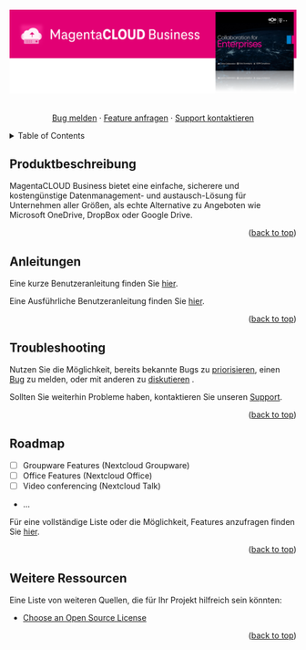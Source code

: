 <!-- Improved compatibility of back to top link: See: https://github.com/othneildrew/Best-README-Template/pull/73 -->
<a name="readme-top"></a>
<!--
*** Thanks for checking out the Best-README-Template. If you have a suggestion
*** that would make this better, please fork the repo and create a pull request
*** or simply open an issue with the tag "enhancement".
*** Don't forget to give the project a star!
*** Thanks again! Now go create something AMAZING! :D
-->

<!-- PROJECT LOGO -->
<br />
<div align="center">
  <a href="https://github.com/othneildrew/Best-README-Template">
    <img src="https://github.com/telekom/magentacloud-business/blob/main/MCB-ReadmeHead2.png" alt="Logo">
  </a>
  
  <p align="center">
    <br />
    <a href="https://github.com/telekom/magentacloud-business/issues/new?assignees=&labels=&template=bug_report.md&title=">Bug melden</a>
    ·
    <a href="https://github.com/telekom/magentacloud-business/issues/new?assignees=&labels=&template=feature_request.md&title=">Feature anfragen</a>
    ·
    <a href="https://github.com/telekom/magentacloud-business/issues">Support kontaktieren</a>
  </p>
</div>



<!-- TABLE OF CONTENTS -->
<details>
  <summary>Table of Contents</summary>
  <ol>
    <li>
      <a href="#about-the-project">About The Project</a>
      <ul>
        <li><a href="#built-with">Built With</a></li>
      </ul>
    </li>
    <li>
      <a href="#getting-started">Getting Started</a>
      <ul>
        <li><a href="#prerequisites">Prerequisites</a></li>
        <li><a href="#installation">Installation</a></li>
      </ul>
    </li>
    <li><a href="#usage">Usage</a></li>
    <li><a href="#roadmap">Roadmap</a></li>
    <li><a href="#contributing">Contributing</a></li>
    <li><a href="#license">License</a></li>
    <li><a href="#contact">Contact</a></li>
    <li><a href="#acknowledgments">Acknowledgments</a></li>
  </ol>
</details>



<!-- ABOUT THE PROJECT -->
## Produktbeschreibung


MagentaCLOUD Business bietet eine einfache, sicherere und kostengünstige Datenmanagement- und austausch-Lösung für Unternehmen aller Größen, als echte Alternative zu Angeboten wie Microsoft OneDrive, DropBox oder Google Drive.

<p align="right">(<a href="#readme-top">back to top</a>)</p>



<!-- GETTING STARTED -->
## Anleitungen

Eine kurze Benutzeranleitung finden Sie  <a href="https://github.com/telekom/magentacloud-business/blob/main/Quick Guide Next Magenta Cloud V.1.21.pdf">hier</a>.

Eine Ausführliche Benutzeranleitung finden Sie  <a href="https://docs.nextcloud.com/server/latest/user_manual/de/files/index.html">hier</a>.

<p align="right">(<a href="#readme-top">back to top</a>)</p>



<!-- USAGE EXAMPLES -->
## Troubleshooting


Nutzen Sie die Möglichkeit, bereits bekannte Bugs zu <a href="https://github.com/telekom/magentacloud-business/issues">priorisieren</a>, einen <a href="https://github.com/telekom/magentacloud-business/issues/new?assignees=&labels=&template=bug_report.md&title=">Bug</a> zu melden, oder mit anderen zu <a href="https://github.com/telekom/magentacloud-business/discussions">diskutieren</a>  .

Sollten Sie weiterhin Probleme haben, kontaktieren Sie unseren  <a href="mailto:fmb.fmb-hospitality-iptv-team@t-systems.com">Support</a>.

<p align="right">(<a href="#readme-top">back to top</a>)</p>


<!-- ROADMAP -->
## Roadmap

- [ ] Groupware Features (Nextcloud Groupware)
- [ ] Office Features (Nextcloud Office)
- [ ] Video conferencing (Nextcloud Talk)
- ...

Für eine vollständige Liste oder die Möglichkeit, Features anzufragen finden Sie <a href="https://github.com/telekom/magentacloud-business/issues/new?assignees=&labels=&template=feature_request.md&title=">hier</a>.

<p align="right">(<a href="#readme-top">back to top</a>)</p>



<!-- ACKNOWLEDGMENTS -->
## Weitere Ressourcen

Eine Liste von weiteren Quellen, die für Ihr Projekt hilfreich sein könnten:

* [Choose an Open Source License](https://choosealicense.com)


<p align="right">(<a href="#readme-top">back to top</a>)</p>



<!-- MARKDOWN LINKS & IMAGES -->
<!-- https://www.markdownguide.org/basic-syntax/#reference-style-links -->
[contributors-shield]: https://img.shields.io/github/contributors/othneildrew/Best-README-Template.svg?style=for-the-badge
[contributors-url]: https://github.com/othneildrew/Best-README-Template/graphs/contributors
[forks-shield]: https://img.shields.io/github/forks/othneildrew/Best-README-Template.svg?style=for-the-badge
[forks-url]: https://github.com/othneildrew/Best-README-Template/network/members
[stars-shield]: https://img.shields.io/github/stars/othneildrew/Best-README-Template.svg?style=for-the-badge
[stars-url]: https://github.com/othneildrew/Best-README-Template/stargazers
[issues-shield]: https://img.shields.io/github/issues/othneildrew/Best-README-Template.svg?style=for-the-badge
[issues-url]: https://github.com/othneildrew/Best-README-Template/issues
[license-shield]: https://img.shields.io/github/license/othneildrew/Best-README-Template.svg?style=for-the-badge
[license-url]: https://github.com/othneildrew/Best-README-Template/blob/master/LICENSE.txt
[linkedin-shield]: https://img.shields.io/badge/-LinkedIn-black.svg?style=for-the-badge&logo=linkedin&colorB=555
[linkedin-url]: https://linkedin.com/in/othneildrew
[product-screenshot]: images/screenshot.png
[Next.js]: https://img.shields.io/badge/next.js-000000?style=for-the-badge&logo=nextdotjs&logoColor=white
[Next-url]: https://nextjs.org/
[React.js]: https://img.shields.io/badge/React-20232A?style=for-the-badge&logo=react&logoColor=61DAFB
[React-url]: https://reactjs.org/
[Vue.js]: https://img.shields.io/badge/Vue.js-35495E?style=for-the-badge&logo=vuedotjs&logoColor=4FC08D
[Vue-url]: https://vuejs.org/
[Angular.io]: https://img.shields.io/badge/Angular-DD0031?style=for-the-badge&logo=angular&logoColor=white
[Angular-url]: https://angular.io/
[Svelte.dev]: https://img.shields.io/badge/Svelte-4A4A55?style=for-the-badge&logo=svelte&logoColor=FF3E00
[Svelte-url]: https://svelte.dev/
[Laravel.com]: https://img.shields.io/badge/Laravel-FF2D20?style=for-the-badge&logo=laravel&logoColor=white
[Laravel-url]: https://laravel.com
[Bootstrap.com]: https://img.shields.io/badge/Bootstrap-563D7C?style=for-the-badge&logo=bootstrap&logoColor=white
[Bootstrap-url]: https://getbootstrap.com
[JQuery.com]: https://img.shields.io/badge/jQuery-0769AD?style=for-the-badge&logo=jquery&logoColor=white
[JQuery-url]: https://jquery.com 
